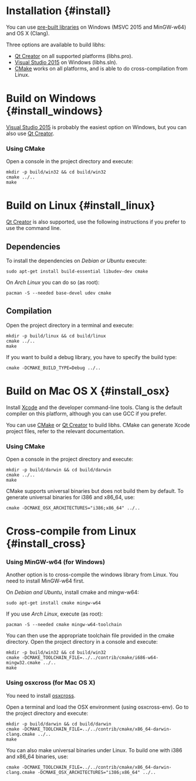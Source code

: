 Installation {#install}
============

You can use [pre-built libraries](https://github.com/Koromix/libhs/releases) on Windows (MSVC
2015 and MinGW-w64) and OS X (Clang).

Three options are available to build libhs:
- [Qt Creator](https://www.qt.io/download/) on all supported platforms (libhs.pro).
- [Visual Studio 2015](https://www.visualstudio.com/) on Windows (libhs.sln).
- [CMake](http://www.cmake.org/) works on all platforms, and is able to do cross-compilation
from Linux.

Build on Windows {#install_windows}
================

[Visual Studio 2015](https://www.visualstudio.com/) is probably the easiest option
on Windows, but you can also use [Qt Creator](https://www.qt.io/download/).

### Using CMake

Open a console in the project directory and execute:
~~~~~~~~~~~~~~~~~~{.sh}
mkdir -p build/win32 && cd build/win32
cmake ../..
make
~~~~~~~~~~~~~~~~~~

Build on Linux {#install_linux}
==============

[Qt Creator](https://www.qt.io/download/) is also supported, use the following instructions if
you prefer to use the command line.

Dependencies
------------

To install the dependencies on _Debian or Ubuntu_ execute:
~~~~~~~~~~~~~~~~~~{.sh}
sudo apt-get install build-essential libudev-dev cmake
~~~~~~~~~~~~~~~~~~

On _Arch Linux_ you can do so (as root):
~~~~~~~~~~~~~~~~~~{.sh}
pacman -S --needed base-devel udev cmake
~~~~~~~~~~~~~~~~~~

Compilation
-----------

Open the project directory in a terminal and execute:
~~~~~~~~~~~~~~~~~~{.sh}
mkdir -p build/linux && cd build/linux
cmake ../..
make
~~~~~~~~~~~~~~~~~~

If you want to build a debug library, you have to specify the build type:
~~~~~~~~~~~~~~~~~~{.sh}
cmake -DCMAKE_BUILD_TYPE=Debug ../..
~~~~~~~~~~~~~~~~~~

Build on Mac OS X {#install_osx}
=================

Install [Xcode](https://developer.apple.com/xcode/downloads/) and the developer command-line
tools. Clang is the default compiler on this platform, although you can use GCC if you prefer.

You can use [CMake](http://www.cmake.org/) or [Qt Creator](https://www.qt.io/download/) to
build libhs. CMake can generate Xcode project files, refer to the relevant documentation.

### Using CMake

Open a console in the project directory and execute:
~~~~~~~~~~~~~~~~~~{.sh}
mkdir -p build/darwin && cd build/darwin
cmake ../..
make
~~~~~~~~~~~~~~~~~~

CMake supports universal binaries but does not build them by default. To generate universal
binaries for i386 and x86_64, use:
~~~~~~~~~~~~~~~~~~{.sh}
cmake -DCMAKE_OSX_ARCHITECTURES="i386;x86_64" ../..
~~~~~~~~~~~~~~~~~~

Cross-compile from Linux {#install_cross}
========================

### Using MinGW-w64 (for Windows)

Another option is to cross-compile the windows library from Linux. You need to install MinGW-w64
first.

On *Debian and Ubuntu*, install cmake and mingw-w64:
~~~~~~~~~~~~~~~~~~{.sh}
sudo apt-get install cmake mingw-w64
~~~~~~~~~~~~~~~~~~

If you use *Arch Linux*, execute (as root):
~~~~~~~~~~~~~~~~~~{.sh}
pacman -S --needed cmake mingw-w64-toolchain
~~~~~~~~~~~~~~~~~~

You can then use the appropriate toolchain file provided in the cmake directory. Open the project
directory in a console and execute:
~~~~~~~~~~~~~~~~~~{.sh}
mkdir -p build/win32 && cd build/win32
cmake -DCMAKE_TOOLCHAIN_FILE=../../contrib/cmake/i686-w64-mingw32.cmake ../..
make
~~~~~~~~~~~~~~~~~~

### Using osxcross (for Mac OS X)

You need to install [osxcross](https://github.com/tpoechtrager/osxcross).

Open a terminal and load the OSX environment (using osxcross-env). Go to the project directory
and execute:
~~~~~~~~~~~~~~~~~~{.sh}
mkdir -p build/darwin && cd build/darwin
cmake -DCMAKE_TOOLCHAIN_FILE=../../contrib/cmake/x86_64-darwin-clang.cmake ../..
make
~~~~~~~~~~~~~~~~~~

You can also make universal binaries under Linux. To build one with i386 and x86_64
binaries, use:
~~~~~~~~~~~~~~~~~~{.sh}
cmake -DCMAKE_TOOLCHAIN_FILE=../../contrib/cmake/x86_64-darwin-clang.cmake -DCMAKE_OSX_ARCHITECTURES="i386;x86_64" ../..
~~~~~~~~~~~~~~~~~~
